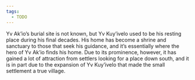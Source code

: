 ```yaml
---
tags:
  - TODO
---
```


Yv Ak’io’s burial site is not known, but Yv Kuy’ivelo used to be his resting place during his final decades. His home has become a shrine and sanctuary to those that seek his guidance, and it’s essentially where the hero of Yv Ak’io finds his home. Due to its prominence, however, it has gained a lot of attraction from settlers looking for a place down south, and it is in part due to the expansion of Yv Kuy’ivelo that made the small settlement a true village. 